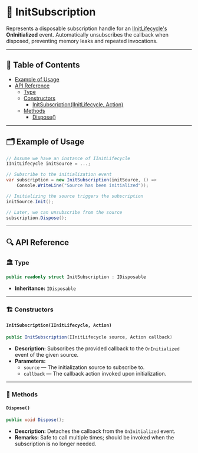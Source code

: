 # 🧩 InitSubscription

Represents a disposable subscription handle for an [IInitLifecycle's](../Sources/IInitLifecycle.md)
**OnInitialized** event. Automatically unsubscribes the callback when disposed, preventing memory leaks and repeated
invocations.

---

## 📑 Table of Contents

<ul>
  <li><a href="#-example-of-usage">Example of Usage</a></li>
  <li>
    <a href="#-api-reference">API Reference</a>
    <ul>
      <li><a href="#-type">Type</a></li>
      <li>
        <a href="#ctor">Constructors</a>
        <ul>
          <li><a href="#initsubscriptioniinitlifecycle-action">InitSubscription(IInitLifecycle, Action)</a></li>
        </ul>
      </li>
      <li>
        <a href="#-methods">Methods</a>
        <ul>
          <li><a href="#dispose">Dispose()</a></li>
        </ul>
      </li>
    </ul>
  </li>
</ul>

---

## 🗂 Example of Usage

```csharp
// Assume we have an instance of IInitLifecycle
IInitLifecycle initSource = ...;

// Subscribe to the initialization event
var subscription = new InitSubscription(initSource, () => 
    Console.WriteLine("Source has been initialized"));

// Initializing the source triggers the subscription
initSource.Init();

// Later, we can unsubscribe from the source
subscription.Dispose();
```

---

## 🔍 API Reference

### 🏛️ Type <div id="-type"></div>

```csharp
public readonly struct InitSubscription : IDisposable
```

- **Inheritance:** `IDisposable`

---

<div id="ctor"></div>

### 🏗️ Constructors

#### `InitSubscription(IInitLifecycle, Action)`

```csharp
public InitSubscription(IInitLifecycle source, Action callback)
```

- **Description:** Subscribes the provided callback to the `OnInitialized` event of the given source.
- **Parameters:**
    - `source` — The initialization source to subscribe to.
    - `callback` — The callback action invoked upon initialization.

---

### 🏹 Methods

#### `Dispose()`

```csharp
public void Dispose();
```

- **Description:** Detaches the callback from the `OnInitialized` event.
- **Remarks:** Safe to call multiple times; should be invoked when the subscription is no longer needed.